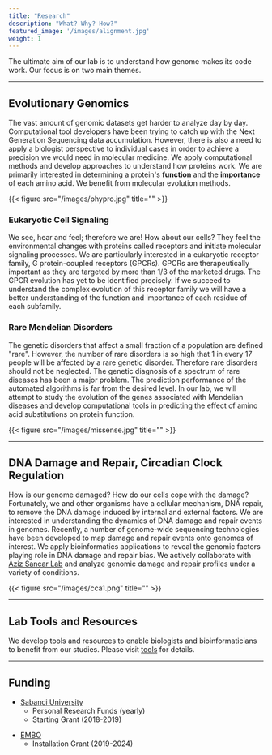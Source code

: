 ```yaml
---
title: "Research"
description: "What? Why? How?"
featured_image: '/images/alignment.jpg'
weight: 1
---
```


The ultimate aim of our lab is to understand how genome makes its code work. Our focus is on two main themes.

__________

## Evolutionary Genomics

The vast amount of genomic datasets get harder to analyze day by day. Computational tool developers have been trying to catch up with the Next Generation Sequencing data accumulation. However, there is also a need to apply a biologist perspective to individual cases in order to achieve a precision we would need in molecular medicine. We apply computational methods and develop approaches to understand how proteins work. We are primarily interested in determining a protein's **function** and the **importance** of each amino acid. We benefit from molecular evolution methods.

{{< figure src="/images/phypro.jpg" title="" >}}

### Eukaryotic Cell Signaling

We see, hear and feel; therefore we are! How about our cells? They feel the environmental changes with proteins called receptors and initiate molecular signaling processes. We are particularly interested in a eukaryotic receptor family, G protein-coupled receptors (GPCRs). GPCRs are therapeutically important as they are targeted by more than 1/3 of the marketed drugs. The GPCR evolution has yet to be identified precisely. If we succeed to understand the complex evolution of this receptor family we will have a better understanding of the function and importance of each residue of each subfamily.

### Rare Mendelian Disorders

The genetic disorders that affect a small fraction of a population are defined "rare". However, the number of rare disorders is so high that 1 in every 17 people will be affected by a rare genetic disorder. Therefore rare disorders should not be neglected. The genetic diagnosis of a spectrum of rare diseases has been a major problem. The prediction performance of the automated algorithms is far from the desired level. In our lab, we will attempt to study the evolution of the genes associated with Mendelian diseases and develop computational tools in predicting the effect of amino acid substitutions on protein function.

{{< figure src="/images/missense.jpg" title="" >}}

___________

## DNA Damage and Repair, Circadian Clock Regulation

How is our genome damaged? How do our cells cope with the damage? Fortunately, we and other organisms have a cellular mechanism, DNA repair, to remove the DNA damage induced by internal and external factors. We are interested in understanding the dynamics of DNA damage and repair events in genomes. Recently, a number of genome-wide sequencing technologies have been developed to map damage and repair events onto genomes of interest. We apply bioinformatics applications to reveal the genomic factors playing role in DNA damage and repair bias. We actively collaborate with [Aziz Sancar Lab](http://sancarlab.unc.edu) and analyze genomic damage and repair profiles under a variety of conditions.

{{< figure src="/images/cca1.png" title="" >}}

___

## Lab Tools and Resources

We develop tools and resources to enable biologists and bioinformaticians to benefit from our studies. Please visit [tools](/tool) for details.


___
## Funding
* [Sabanci University](http://sabanciuniv.edu/en)
    * Personal Research Funds (yearly)
    * Starting Grant (2018-2019)
<!-- * [Scientific and Technological Research Council of Turkey (TUBITAK)](http://tubitak.gov.tr/en)
    * BIDEB 2232 (2018-2020) -->
* [EMBO](http://embo.org)
    * Installation Grant (2019-2024)
<!-- {{< figure src="/images/tubitak_logo.svg" title="" >}} -->
